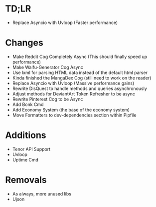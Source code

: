 # TD;LR
- Replace Asyncio with Uvloop (Faster performance)

# Changes
- Make Reddit Cog Completely Async (This should finally speed up performance)
- Make Waifu-Generator Cog Async
- Use lxml for parsing HTML data instead of the default html parser
- Kinda finished the MangaDex Cog (still need to work on the reader)
- Replace Asyncio with Uvloop (Massive performance gains)
- Rewrite DisQuest to handle methods and queries asynchronously
- Adjust methods for DeviantArt Token Refresher to be async
- Rewrite Pinterest Cog to be Async 
- Add Bonk Cmd
- Add Economy System (the base of the economy system)
- Move Formatters to dev-dependencies section within Pipfile

# Additions
- Tenor API Support
- Uvloop
- Uptime Cmd

# Removals
- As always, more unused libs
- Ujson
